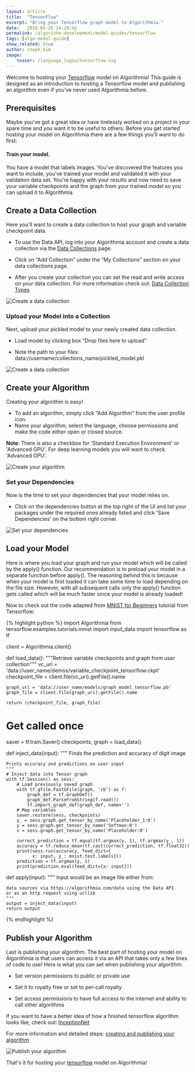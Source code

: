 ```yaml
---
layout: article
title:  "TensorFlow"
excerpt: "Bring your Tensorflow graph model to Algorithmia."
date:   2016-05-26 14:28:42
permalink: /algorithm-development/model-guides/tensorflow
tags: [algo-model-guide]
show_related: true
author: steph_kim
image:
    teaser: /language_logos/tensorflow.svg
---
```



Welcome to hosting your <a href="https://www.tensorflow.org/">Tensorflow</a> model on Algorithmia!
This guide is designed as an introduction to hosting a Tensorflow model and publishing an algorithm even if you’ve never used Algorithmia before.


## Prerequisites
Maybe you've got a great idea or have tirelessly worked on a project in your spare time and you want it to be useful to others. Before you get started hosting your model on Algorithmia there are a few things you'll want to do first:

#### Train your model.
You have a model that labels images. You've discovered the features you want to include, you've trained your model and validated it with your validation data set. You're happy with your results and now need to save your variable checkpoints and the graph from your trained model so you can upload it to Algorithmia.

## Create a Data Collection
Here you'll want to create a data collection to host your graph and variable checkpoint data.

- To use the Data API, log into your Algorithmia account and create a data collection via the <a href="https://algorithmia.com/data/hosted">Data Collections</a> page.

- Click on “Add Collection” under the “My Collections” section on your data collections page.

- After you create your collection you can set the read and write access on your data collection. For more information check out: <a href="http://developers.algorithmia.com/application-development/data-sources/hosted-data-guide/">Data Collection Types</a>


<img src="/images/post_images/model_hosting/add_collection.png" alt="Create a data collection" class="screenshot">

### Upload your Model into a Collection
Next, upload your pickled model to your newly created data collection.

- Load model by clicking box “Drop files here to upload”

- Note the path to your files: data://username/collections_name/pickled_model.pkl

<img src="/images/post_images/model_hosting/tensorflow_update_collections.png" alt="Create a data collection" class="screenshot">

## Create your Algorithm
Creating your algorithm is easy!

- To add an algorithm, simply click “Add Algorithm” from the user profile icon.
- Name your algorithm, select the language, choose permissions and make the code either open or closed source.

**Note**: There is also a checkbox for 'Standard Execution Environment' or 'Advanced GPU'. For deep learning models you will want to check 'Advanced GPU'.

<img src="/images/post_images/model_hosting/create_new_alg_dl_python3.png" alt="Create your algorithm" class="screenshot">

### Set your Dependencies
Now is the time to set your dependencies that your model relies on.

- Click on the dependencies button at the top right of the UI and list your packages under the required ones already listed and click 'Save Dependencies' on the bottom right corner.

<img src="/images/post_images/model_hosting/tensorflow_dependencies.png" alt="Set your dependencies" class="screenshot">

## Load your Model
Here is where you load your graph and run your model which will be called by the apply() function.
Our recommendation is to preload your model in a separate function before apply(). The reasoning behind this is because when your model is first loaded it can take some time to load depending on the file size. However, with all subsequent calls only the apply() function gets called which will be much faster since your model is already loaded!

Now to check out the code adapted from <a href="https://www.tensorflow.org/versions/r0.9/tutorials/mnist/beginners/index.html">MNIST for Beginners</a> tutorial from Tensorflow:

{% highlight python %}
import Algorithmia
from tensorflow.examples.tutorials.mnist import input_data
import tensorflow as tf

client = Algorithmia.client()

def load_data():
    """Retrieve variable checkpoints and graph from user collection"""
    vc_uri = 'data://user_name/demos/variable_checkpoint_tensorflow.ckpt'
    checkpoint_file = client.file(vc_uri).getFile().name

    graph_uri = 'data://user_name/models/graph_model_tensorflow.pb'
    graph_file = client.file(graph_uri).getFile().name

    return (checkpoint_file, graph_file)


# Get called once   
saver = tf.train.Saver()
checkpoints, graph = load_data()

def inject_data(input):
    """
    Finds the prediction and accuracy of digit image

    Prints accuracy and predictions on user input
    """
    # Inject data into Tensor graph
    with tf.Session() as sess:
        # Load previously saved graph
        with tf.gfile.FastGFile(graph, 'rb') as f:
            graph_def = tf.GraphDef()
            graph_def.ParseFromString(f.read())
            tf.import_graph_def(graph_def, name='')
        # Map variables
        saver.restore(sess, checkpoints)
        y_ = sess.graph.get_tensor_by_name('Placeholder_1:0')
        y = sess.graph.get_tensor_by_name('Softmax:0')
        x = sess.graph.get_tensor_by_name('Placeholder:0')

        correct_prediction = tf.equal(tf.argmax(y, 1), tf.argmax(y_, 1))
        accuracy = tf.reduce_mean(tf.cast(correct_prediction, tf.float32))
        print(sess.run(accuracy, feed_dict={
              x: input, y_: mnist.test.labels}))
        prediction = tf.argmax(y, 1)
        print(prediction.eval(feed_dict={x: input}))

def apply(input):
    """
    Input would be an image file either from:

    data sources via https://algorithmia.com/data using the Data API
    or as an http request using urllib
    """
    output = inject_data(input)
    return output
{% endhighlight %}

## Publish your Algorithm
Last is publishing your algorithm. The best part of hosting your model on Algorithmia is that users can access it via an API that takes only a few lines of code to use! Here is what you can set when publishing your algorithm:

- Set version permissions to public or private use

- Set it to royalty free or set to per-call royalty

- Set access permissions to have full access to the internet and ability to call other algorithms

If you want to have a better idea of how a finished tensorflow algorithm looks like, check out: <a href="https://algorithmia.com/algorithms/deeplearning/InceptionNet/edit">InceptionNet</a>

For more information and detailed steps: <a href="http://developers.algorithmia.com/basics/your_first_algo/">creating and publishing your algorithm</a>

<img src="/images/post_images/model_hosting/publish_alg.png" alt="Publish your algorithm" class="screenshot">

That's it for hosting your <a href="https://www.tensorflow.org/">tensorflow</a> model on Algorithmia!
